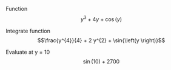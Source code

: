 Function$$y^{3} + 4 y + \cos{\left(y \right)}$$

Integrate function$$\frac{y^{4}}{4} + 2 y^{2} + \sin{\left(y \right)}$$

Evaluate at y = 10$$\sin{\left(10 \right)} + 2700$$

